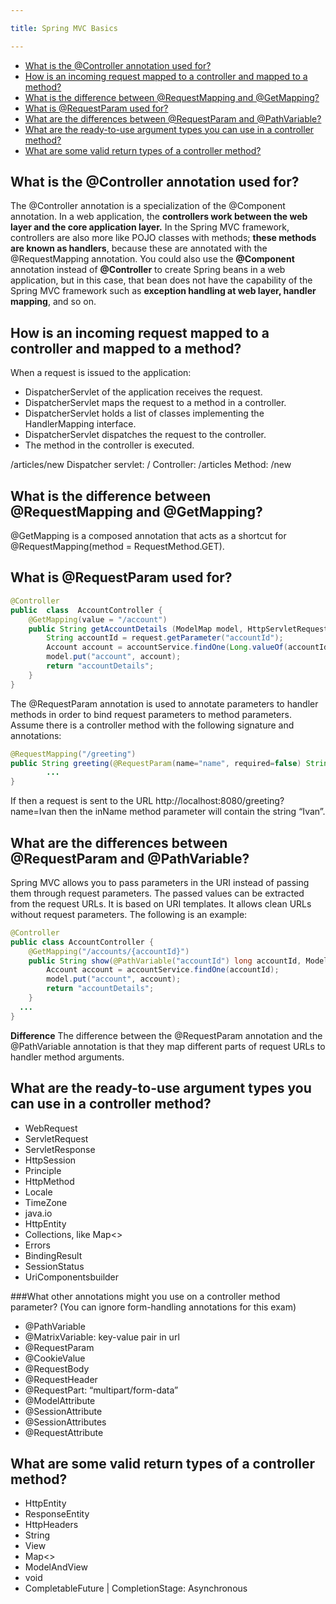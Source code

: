 ```yaml
---

title: Spring MVC Basics

---
```


* [What is the @Controller annotation used for?](#what-is-the-controller-annotation-used-for)
* [How is an incoming request mapped to a controller and mapped to a method?](#how-is-an-incoming-request-mapped-to-a-controller-and-mapped-to-a-method)
* [What is the difference between @RequestMapping and @GetMapping?](#what-is-the-difference-between-requestmapping-and-getmapping)
* [What is @RequestParam used for?](#what-is-requestparam-used-for)
* [What are the differences between @RequestParam and @PathVariable?](#what-are-the-differences-between-requestparam-and-pathvariable)
* [What are the ready-to-use argument types you can use in a controller method?](#what-are-the-ready-to-use-argument-types-you-can-use-in-a-controller-method)
* [What are some valid return types of a controller method?](#what-are-some-valid-return-types-of-a-controller-method)

## What is the @Controller annotation used for?

The @Controller annotation is a specialization of the @Component annotation. In a web application, the **controllers work between the web layer and the core application layer.** In the Spring MVC framework, controllers are also more like POJO classes with methods; **these methods are known as handlers**, because these are annotated with the @RequestMapping annotation.
You could also use the **@Component** annotation instead of **@Controller** to create Spring beans in a web application, but in this case, that bean does not have the capability of the Spring MVC framework such as **exception handling at web layer, handler mapping**, and so on.

## How is an incoming request mapped to a controller and mapped to a method?

When a request is issued to the application:
- DispatcherServlet of the application receives the request.
- DispatcherServlet maps the request to a method in a controller.
- DispatcherServlet holds a list of classes implementing the HandlerMapping interface.
- DispatcherServlet dispatches the request to the controller.
- The method in the controller is executed.
  
/articles/new 
Dispatcher servlet: / 
Controller: /articles 
Method: /new

## What is the difference between @RequestMapping and @GetMapping?

@GetMapping is a composed annotation that acts as a shortcut for @RequestMapping(method = RequestMethod.GET).

## What is @RequestParam used for?

```java
@Controller 
public  class  AccountController {
    @GetMapping(value = "/account")
    public String getAccountDetails (ModelMap model, HttpServletRequest request) {
        String accountId = request.getParameter("accountId");
        Account account = accountService.findOne(Long.valueOf(accountId));
        model.put("account", account);
        return "accountDetails";
    } 
}
```

The @RequestParam annotation is used to annotate parameters to handler methods in order to bind request parameters to method parameters.
Assume there is a controller method with the following signature and annotations:

```java
@RequestMapping("/greeting")
public String greeting(@RequestParam(name="name", required=false) String inName) {
        ...
}
```

If then a request is sent to the URL http://localhost:8080/greeting?name=Ivan then the inName method parameter will contain the string “Ivan”.

## What are the differences between @RequestParam and @PathVariable?

Spring MVC allows you to pass parameters in the URI instead of passing them through request parameters. The passed values can be extracted from the request URLs. It is based on URI templates. It allows clean URLs without request parameters. The following is an example:

```java
@Controller
public class AccountController {
    @GetMapping("/accounts/{accountId}")
    public String show(@PathVariable("accountId") long accountId, Model model) {
        Account account = accountService.findOne(accountId);
        model.put("account", account);
        return "accountDetails";
    }
  ...
}
```

**Difference**
The difference between the @RequestParam annotation and the @PathVariable annotation is that they map different parts of request URLs to handler method arguments.

## What are the ready-to-use argument types you can use in a controller method?

- WebRequest
- ServletRequest
- ServletResponse
- HttpSession
- Principle
- HttpMethod
- Locale
- TimeZone
- java.io
- HttpEntity
- Collections, like Map<>
- Errors
- BindingResult
- SessionStatus
- UriComponentsbuilder

###What other annotations might you use on a controller method parameter?
(You can ignore form-handling annotations for this exam)

- @PathVariable
- @MatrixVariable: key-value pair in url
- @RequestParam
- @CookieValue
- @RequestBody
- @RequestHeader
- @RequestPart: “multipart/form-data”
- @ModelAttribute
- @SessionAttribute
- @SessionAttributes
- @RequestAttribute

## What are some valid return types of a controller method?

- HttpEntity
- ResponseEntity
- HttpHeaders
- String
- View
- Map<>
- ModelAndView
- void
- CompletableFuture | CompletionStage: Asynchronous
